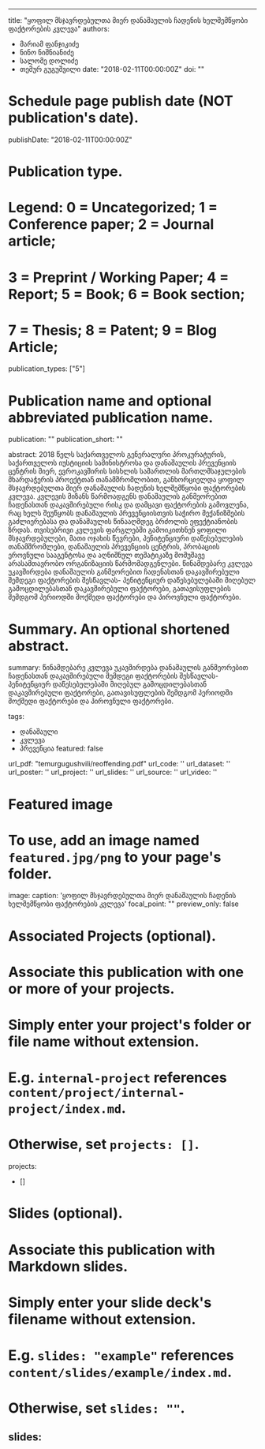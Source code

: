 
---
title: "ყოფილ მსჯავრდებულთა მიერ დანაშაულის ჩადენის ხელშემწყობი ფაქტორების კვლევა"
authors:
- მარიამ ფანჯიკიძე
- ნინო ნიშნიანიძე
- სალომე დოლიძე
- თემურ გუგუშვილი
date: "2018-02-11T00:00:00Z"
doi: ""

# Schedule page publish date (NOT publication's date).
publishDate: "2018-02-11T00:00:00Z"

# Publication type.
# Legend: 0 = Uncategorized; 1 = Conference paper; 2 = Journal article;
# 3 = Preprint / Working Paper; 4 = Report; 5 = Book; 6 = Book section;
# 7 = Thesis; 8 = Patent; 9 = Blog Article;
publication_types: ["5"]

# Publication name and optional abbreviated publication name.
publication: ""
publication_short: ""

abstract: 2018 წელს საქართველოს გენერალური პროკურატურის, საქართველოს იუსტიციის სამინისტროსა და დანაშაულის პრევენციის ცენტრის მიერ, ევროკავშირის სისხლის სამართლის მართლმსაჯულების მხარდაჭერის პროექტთან თანამშრომლობით, განხორციელდა ყოფილ მსჯავრდებულთა მიერ დანაშაულის ჩადენის ხელშემწყობი ფაქტორების კვლევა. კვლევის მიზანს წარმოადგენს დანაშაულის განმეორებით ჩადენასთან დაკავშირებული რისკ და დამცავი ფაქტორების გამოვლენა, რაც ხელს შეუწყობს დანაშაულის პრევენციისთვის საჭირო მექანიზმების გაძლიერებასა და დანაშაულის წინააღმდეგ ბრძოლის ეფექტიანობის ზრდას. თვისებრივი კვლევის ფარგლებში გამოიკითხნენ ყოფილი მსჯავრდებულები, მათი ოჯახის წევრები, პენიტენციური დაწესებულების თანამშრომლები, დანაშაულის პრევენციის ცენტრის, პრობაციის ეროვნული სააგენტოსა და აღნიშნულ თემატიკაზე მომუშავე არასამთავრობო ორგანიზაციის წარმომადგენლები. წინამდებარე კვლევა უკავშირდება დანაშაულის განმეორებით ჩადენასთან დაკავშირებული შემდეგი ფაქტორების შესწავლას- პენიტენციურ დაწესებულებაში მიღებულ გამოცდილებასთან დაკავშირებული ფაქტორები, გათავისუფლების შემდგომ პერიოდში მოქმედი ფაქტორები და პიროვნული ფაქტორები. 

# Summary. An optional shortened abstract.
summary: წინამდებარე კვლევა უკავშირდება დანაშაულის განმეორებით ჩადენასთან დაკავშირებული შემდეგი ფაქტორების შესწავლას- პენიტენციურ დაწესებულებაში მიღებულ გამოცდილებასთან დაკავშირებული ფაქტორები, გათავისუფლების შემდგომ პერიოდში მოქმედი ფაქტორები და პიროვნული ფაქტორები.

tags:
- დანაშაული
- კვლევა
- პრევენცია
featured: false


url_pdf: "temurgugushvili/reoffending.pdf"
url_code: ''
url_dataset: ''
url_poster: ''
url_project: ''
url_slides: ''
url_source: ''
url_video: ''

# Featured image
# To use, add an image named `featured.jpg/png` to your page's folder. 
image:
  caption: 'ყოფილ მსჯავრდებულთა მიერ დანაშაულის ჩადენის ხელშემწყობი ფაქტორების კვლევა'
  focal_point: ""
  preview_only: false

#   Associated Projects (optional).
#   Associate this publication with one or more of your projects.
#   Simply enter your project's folder or file name without extension.
#   E.g. `internal-project` references `content/project/internal-project/index.md`.
#   Otherwise, set `projects: []`.
projects: 
- []

# Slides (optional).
#   Associate this publication with Markdown slides.
#   Simply enter your slide deck's filename without extension.
#   E.g. `slides: "example"` references `content/slides/example/index.md`.
#   Otherwise, set `slides: ""`.
slides: 
---

